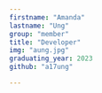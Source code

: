 ```yaml
---
firstname: "Amanda"
lastname: "Ung"
group: "member"
title: "Developer"
img: "aung.jpg"
graduating_year: 2023
github: "a17ung"

---
```

